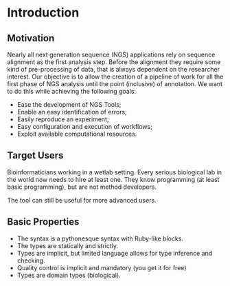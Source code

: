 # Introduction

## Motivation

Nearly all next generation sequence (NGS) applications rely on sequence
alignment as the first analysis step. Before the alignment they require some
kind of pre-processing of data, that is always dependent on the researcher
interest. Our objective is to allow the creation of a pipeline of work for all
the first phase of NGS analysis until the point (inclusive) of annotation. We
want to do this while achieving the following goals:

- Ease the development of NGS Tools;
- Enable an easy identification of errors;
- Easily reproduce an experiment;
- Easy configuration and execution of workflows;
- Exploit available computational resources.

## Target Users

Bioinformaticians working in a wetlab setting. Every serious biological lab in
the world now needs to hire at least one.  They know programming (at least
basic programming), but are not method developers.

The tool can still be useful for more advanced users.


## Basic Properties

- The syntax is a pythonesque syntax with Ruby-like blocks.
- The types are statically and strictly.
- Types are implicit, but limited language allows for type inference and checking.
- Quality control is implicit and mandatory (you get it for free)
- Types are domain types (biological).
